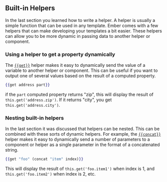 ## Built-in Helpers

In the last section you learned how to write a helper.
A helper is usually a simple function that can be
used in any template.
Ember comes with a few helpers that can make developing your
templates a bit easier.
These helpers can allow you to be more dynamic in
passing data to another helper or component.

### Using a helper to get a property dynamically

The [`{{get}}`](https://www.emberjs.com/api/ember/2.16/classes/Ember.Templates.helpers/methods/get?anchor=get) helper makes it easy to dynamically send the value of a
variable to another helper or component.
This can be useful if you want
to output one of several values based on the result of a computed property.

```handlebars
{{get address part}}
```

if the `part` computed property returns "zip", this will display the result of
`this.get('address.zip')`. If it returns "city", you get `this.get('address.city')`.

### Nesting built-in helpers

In the last section it was discussed that helpers can be nested.
This can be combined with these sorts of dynamic helpers.
For example, the [`{{concat}}`](https://www.emberjs.com/api/ember/2.16/classes/Ember.Templates.helpers/methods/get?anchor=concat) helper makes it easy to dynamically send
a number of parameters to a component or helper as a single parameter in the
format of a concatenated string.

```handlebars
{{get "foo" (concat "item" index)}}
```

This will display the result of `this.get('foo.item1')` when index is 1,
and `this.get('foo.item2')` when index is 2, etc.
